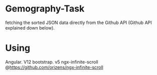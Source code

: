 # Gemography-Task
 fetching the sorted JSON data directly from the Github API (Github API explained down below).


# Using
Angular. V12 
bootstrap. v5 
ngx-infinite-scroll @https://github.com/orizens/ngx-infinite-scroll



